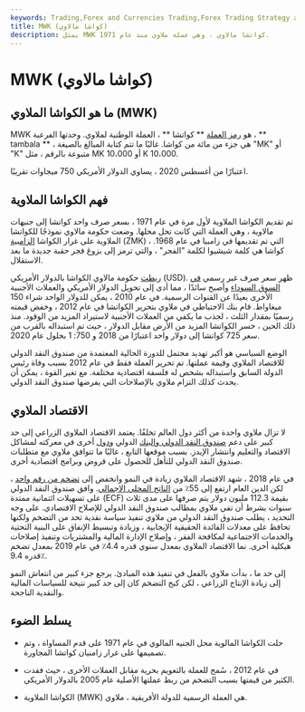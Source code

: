 ```yaml
---
keywords: Trading,Forex and Currencies Trading,Forex Trading Strategy and Education,Strategy and Education
title: MWK (كواشا مالاوي)
description: يمثل MWK كواتشا مالاوي ، وهي عملة ملاوي منذ عام 1971.
---
```


# MWK (كواشا مالاوي)
## ما هو الكواشا الملاوي (MWK)

MWK هو [رمز العملة](/isocurrencycode) ** كواتشا ** ، العملة الوطنية لملاوي. وحدتها الفرعية ، ** tambala ** ، هي جزء من مائة من كواشا. غالبًا ما تتم كتابة المبالغ بالصيغة "MK" أو "K" متبوعة بالرقم ، مثل MK 10،000 أو K 10،000.

اعتبارًا من أغسطس 2020 ، يساوي الدولار الأمريكي 750 ميجاوات تقريبًا.

## فهم الكواشا الملاوية

تم تقديم الكواشا الملاوية لأول مرة في عام 1971 ، بسعر صرف واحد كواتشا إلى جنيهات مالاوية ، وهي العملة التي كانت تحل محلها. وضعت حكومة مالاوي نموذجًا للكواتشا الملاوية على غرار الكواشا [الزامبية](/zmk-zambian-kwacha) (ZMK) ، التي تم تقديمها في زامبيا في عام 1968. كواشا هي كلمة شيشيوا لكلمة "الفجر" ، والتي ترمز إلى بزوغ فجر حقبة جديدة ما بعد الاستقلال.

[ربطت](/currency-peg) حكومة مالاوي الكواشا بالدولار الأمريكي (USD). ظهر سعر صرف غير رسمي [في السوق السوداء](/blackmarket) وأصبح سائدًا ، مما أدى إلى تحويل الدولار الأمريكي والعملات الأجنبية الأخرى بعيدًا عن القنوات الرسمية. في عام 2010 ، يمكن للدولار الواحد شراء 150 ميغاواط. قام بنك الاحتياطي في ملاوي بتحرير الكواتشا في عام 2012 ، وخفض قيمته رسميًا بمقدار الثلث ، لجذب ما يكفي من العملات الأجنبية لاستيراد المزيد من الوقود. منذ ذلك الحين ، خسر الكواتشا المزيد من الأرض مقابل الدولار ، حيث تم استبداله بالقرب من سعر 725 كواتشا إلى دولار واحد اعتبارًا من 2018 و 750: 1 بحلول عام 2020.

الوضع السياسي هو أكبر تهديد محتمل للدورة الحالية المعتمدة من صندوق النقد الدولي للاقتصاد الملاوي وقيمة عملتها. تم تحرير العملة فقط في عام 2012 بسبب وفاة رئيس الدولة السابق واستبداله بشخص له فلسفة اقتصادية مختلفة. مع تغير القوة ، يمكن أن يحدث كذلك التزام ملاوي بالإصلاحات التي يفرضها صندوق النقد الدولي.

## الاقتصاد الملاوي

لا تزال ملاوي واحدة من أكثر دول العالم تخلفًا. يعتمد الاقتصاد الملاوي الزراعي إلى حد كبير على دعم [صندوق النقد الدولي والبنك](/imf) الدولي [ودول](/worldbank) أخرى في معركته لمشاكل الاقتصاد والتعليم وانتشار الإيدز. بسبب موقعها التابع ، غالبًا ما تتوافق ملاوي مع متطلبات صندوق النقد الدولي للتأهل للحصول على قروض وبرامج اقتصادية أخرى.

في عام 2018 ، شهد الاقتصاد الملاوي زيادة في النمو وانخفض إلى [تضخم من رقم واحد](/inflation) ، لكن الدين العام ارتفع إلى 55٪ من [الناتج المحلي الإجمالي](/gdp). وافق صندوق النقد الدولي على تسهيلات ائتمانية ممتدة (ECF) بقيمة 112.3 مليون دولار يتم صرفها على مدى ثلاث سنوات بشرط أن تفي ملاوي بمطالب صندوق النقد الدولي للإصلاح الاقتصادي. على وجه التحديد ، يطلب صندوق النقد الدولي من ملاوي تنفيذ سياسة نقدية تحد من التضخم ولكنها تحافظ على معدلات الفائدة الحقيقية الإيجابية ، وزيادة وتبسيط الإنفاق على البنية التحتية والخدمات الاجتماعية لمكافحة الفقر ، وإصلاح الإدارة المالية والمشتريات وتنفيذ إصلاحات هيكلية أخرى. نما الاقتصاد الملاوي بمعدل سنوي قدره 4.4٪ في عام 2019 بمعدل تضخم قدره 9.4٪.

إلى حد ما ، بدأت ملاوي بالفعل في تنفيذ هذه المبادئ. يرجع جزء كبير من انتعاش النمو إلى زيادة الإنتاج الزراعي ، لكن كبح التضخم كان إلى حد كبير نتيجة للسياسات المالية والنقدية الناجحة.

## يسلط الضوء

- حلت الكواشا المالوية محل الجنيه المالوي في عام 1971 على قدم المساواة ، وتم تصميمها على غرار زامنيان كواتشا المجاورة.

- في عام 2012 ، سُمح للعملة بالتعويم بحرية مقابل العملات الأخرى ، حيث فقدت الكثير من قيمتها بسبب التضخم من ربط عملتها الأصلية عام 2005 بالدولار الأمريكي.

- الكواشا الملاوية (MWK) هي العملة الرسمية للدولة الأفريقية ، ملاوي.

